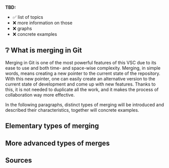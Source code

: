 __TBD:__
* :white_check_mark: list of topics
* :x: more information on those
* :x: graphs
* :x: concrete examples


## :grey_question: What is merging in Git
Merging in Git is one of the most powerful features of this VSC due to its ease to use and both time- and space-wise complexity. Merging, in simple words, means creating a new pointer to the current state of the repository. With this new pointer, one can easily create an alternative version to the current state of development and come up with new features. Thanks to this, it is not needed to duplicate all the work, and it makes the process of collaboration way more effective. 

In the following paragraphs, distinct types of merging will be introduced and described their characteristics, together will concrete examples.

## Elementary types of merging

## More advanced types of merges

### 

## Sources
